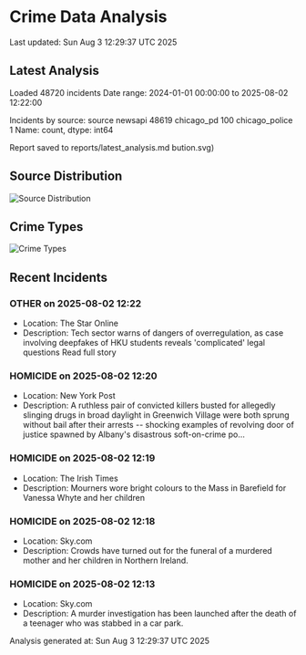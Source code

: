 # Crime Data Analysis
Last updated: Sun Aug  3 12:29:37 UTC 2025

## Latest Analysis

Loaded 48720 incidents
Date range: 2024-01-01 00:00:00 to 2025-08-02 12:22:00

Incidents by source:
source
newsapi           48619
chicago_pd          100
chicago_police        1
Name: count, dtype: int64

Report saved to reports/latest_analysis.md
bution.svg)

## Source Distribution
![Source Distribution](images/source_distribution.svg)

## Crime Types
![Crime Types](images/crime_types.svg)

## Recent Incidents

### OTHER on 2025-08-02 12:22
- Location: The Star Online
- Description: Tech sector warns of dangers of overregulation, as case involving deepfakes of HKU students reveals 'complicated' legal questions Read full story


### HOMICIDE on 2025-08-02 12:20
- Location: New York Post
- Description: A ruthless pair of convicted killers busted for allegedly slinging drugs in broad daylight in Greenwich Village were both sprung without bail after their arrests -- shocking examples of revolving door of justice spawned by Albany's disastrous soft-on-crime po…


### HOMICIDE on 2025-08-02 12:19
- Location: The Irish Times
- Description: Mourners wore bright colours to the Mass in Barefield for Vanessa Whyte and her children


### HOMICIDE on 2025-08-02 12:18
- Location: Sky.com
- Description: Crowds have turned out for the funeral of a murdered mother and her children in Northern Ireland.


### HOMICIDE on 2025-08-02 12:13
- Location: Sky.com
- Description: A murder investigation has been launched after the death of a teenager who was stabbed in a car park.

Analysis generated at: Sun Aug  3 12:29:37 UTC 2025
